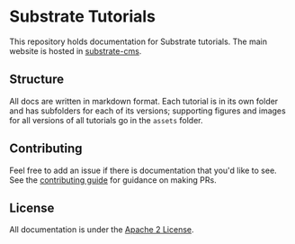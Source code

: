 # Substrate Tutorials

This repository holds documentation for Substrate tutorials. The main website is hosted in
[substrate-cms](https://github.com/substrate-developer-hub/substrate-cms).

## Structure

All docs are written in markdown format. Each tutorial is in its own folder and has subfolders for
each of its versions; supporting figures and images for all versions of all tutorials go in the
`assets` folder.

## Contributing

Feel free to add an issue if there is documentation that you'd like to see. See the
[contributing guide](https://github.com/substrate-developer-hub/knowledge-base/blob/master/CONTRIBUTING.md)
for guidance on making PRs.

## License

All documentation is under the
[Apache 2 License](https://github.com/substrate-developer-hub/knowledge-base/blob/master/LICENSE).
